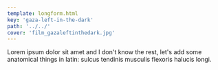 ```yaml
---
template: longform.html
key: 'gaza-left-in-the-dark'
path: '../../'
cover: 'film_gazaleftinthedark.jpg'
---
```


Lorem ipsum dolor sit amet and I don't know the rest, let's add some anatomical things in latin: sulcus tendinis musculis flexoris halucis longi.